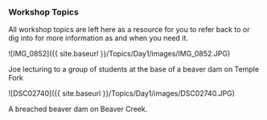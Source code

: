 ### Workshop Topics

All workshop topics are  left here as a resource for you to refer back to or dig into for more information as and when you need it.

![IMG_0852]({{ site.baseurl }}/Topics/Day1/images/IMG_0852.JPG)

Joe lecturing to a group of students at the base of a beaver dam on Temple Fork 


![DSC02740]({{ site.baseurl }}/Topics/Day1/images/DSC02740.JPG)


A breached beaver dam on Beaver Creek.